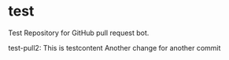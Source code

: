 # test
Test Repository for GitHub pull request bot.

test-pull2: This is testcontent
Another change for another commit
